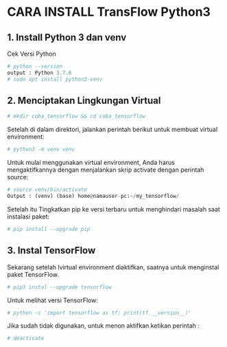 # CARA INSTALL TransFlow Python3 
## 1. Install Python 3 dan venv
Cek Versi Python
```python
# python --version
output : Python 3.7.6
# sudo apt install python3-venv
```
## 2. Menciptakan Lingkungan Virtual
```py
# mkdir coba_tensorflow && cd coba_tensorflow 
```
Setelah di dalam direktori, jalankan perintah berikut untuk membuat virtual environment:
```py
# python3 -m venv venv
```
Untuk mulai menggunakan virtual environment, Anda harus mengaktifkannya dengan menjalankan skrip activate dengan perintah source:
```py
# source venv/bin/activate
Output : (venv) (base) home@namauser-pc:~/my_tensorflow/
```
Setelah itu Tingkatkan pip ke versi terbaru untuk menghindari masalah saat instalasi paket:
```py
# pip install --upgrade pip
```
## 3. Instal TensorFlow
Sekarang setelah lvirtual environment diaktifkan, saatnya untuk menginstal paket TensorFlow.
```py
# pip3 instal --upgrade tensorflow
```
Untuk melihat versi TensorFlow:
```py
# python -c 'import tensorflow as tf; print(tf.__version__)'
```
Jika sudah tidak digunakan, untuk menon aktifkan ketikan perintah :
```py
# deactivate
```
